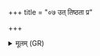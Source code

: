 +++
title = "०७ उत् तिष्ठता प्र"

+++
<details><summary>मूलम् (GR)</summary>

उत् तिष्ठता प्र तरता सखायो  
+ऽश्मन्वती स्यन्दते नदीयम् ।  
अत्रा जहीत ये असन्न् अशिवाः  
शिवान् स्योनान् उत् तरेमाभि वाजान् ॥ +++(Bhatt. śivāṃ)+++
</details>